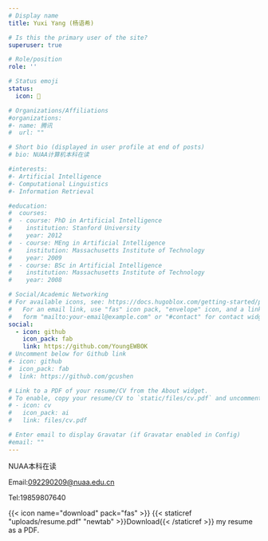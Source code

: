 ```yaml
---
# Display name
title: Yuxi Yang (杨语希)

# Is this the primary user of the site?
superuser: true

# Role/position
role: ''

# Status emoji
status:
  icon: 💪

# Organizations/Affiliations
#organizations:
#- name: 腾讯
#  url: ""

# Short bio (displayed in user profile at end of posts)
# bio: NUAA计算机本科在读

#interests:
#- Artificial Intelligence
#- Computational Linguistics
#- Information Retrieval

#education:
#  courses:
#  - course: PhD in Artificial Intelligence
#    institution: Stanford University
#    year: 2012
#  - course: MEng in Artificial Intelligence
#    institution: Massachusetts Institute of Technology
#    year: 2009
#  - course: BSc in Artificial Intelligence
#    institution: Massachusetts Institute of Technology
#    year: 2008

# Social/Academic Networking
# For available icons, see: https://docs.hugoblox.com/getting-started/page-builder/#icons
#   For an email link, use "fas" icon pack, "envelope" icon, and a link in the
#   form "mailto:your-email@example.com" or "#contact" for contact widget.
social:
  - icon: github
    icon_pack: fab
    link: https://github.com/YoungEWBOK
# Uncomment below for Github link
#- icon: github
#  icon_pack: fab
#  link: https://github.com/gcushen

# Link to a PDF of your resume/CV from the About widget.
# To enable, copy your resume/CV to `static/files/cv.pdf` and uncomment the lines below.
# - icon: cv
#   icon_pack: ai
#   link: files/cv.pdf

# Enter email to display Gravatar (if Gravatar enabled in Config)
#email: ""
---
```


NUAA本科在读

Email:092290209@nuaa.edu.cn

Tel:19859807640

{{< icon name="download" pack="fas" >}} {{< staticref "uploads/resume.pdf" "newtab" >}}Download{{< /staticref >}} my resume as a PDF.
